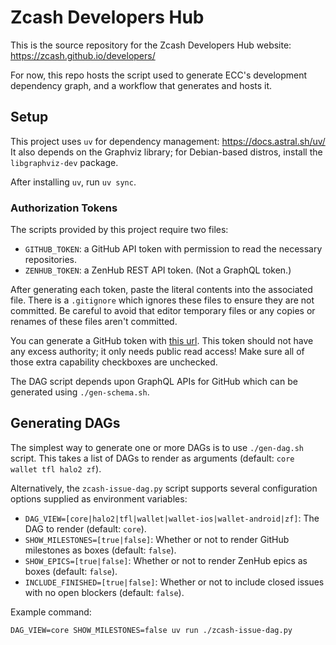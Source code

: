 # Zcash Developers Hub

This is the source repository for the Zcash Developers Hub website: https://zcash.github.io/developers/

For now, this repo hosts the script used to generate ECC's development dependency graph, and a workflow that generates and hosts it.

## Setup

This project uses `uv` for dependency management: https://docs.astral.sh/uv/
It also depends on the Graphviz library; for Debian-based distros, install the
`libgraphviz-dev` package.

After installing `uv`, run `uv sync`.

### Authorization Tokens

The scripts provided by this project require two files:

- `GITHUB_TOKEN`: a GitHub API token with permission to read the necessary repositories.
- `ZENHUB_TOKEN`: a ZenHub REST API token. (Not a GraphQL token.)

After generating each token, paste the literal contents into the associated file. There is a
`.gitignore` which ignores these files to ensure they are not committed. Be careful to avoid
that editor temporary files or any copies or renames of these files aren't committed.

You can generate a GitHub token with [this url](https://github.com/settings/tokens/new). This
token should not have any excess authority; it only needs public read access! Make sure all of
those extra capability checkboxes are unchecked.

The DAG script depends upon GraphQL APIs for GitHub which can be generated using
`./gen-schema.sh`.

## Generating DAGs

The simplest way to generate one or more DAGs is to use `./gen-dag.sh` script. This takes
a list of DAGs to render as arguments (default: `core wallet tfl halo2 zf`).

Alternatively, the `zcash-issue-dag.py` script supports several configuration options
supplied as environment variables:

- `DAG_VIEW=[core|halo2|tfl|wallet|wallet-ios|wallet-android|zf]`: The DAG to render (default: `core`).
- `SHOW_MILESTONES=[true|false]`: Whether or not to render GitHub milestones as boxes (default: `false`).
- `SHOW_EPICS=[true|false]`: Whether or not to render ZenHub epics as boxes (default: `false`).
- `INCLUDE_FINISHED=[true|false]`: Whether or not to include closed issues with no open blockers (default: `false`).

Example command:

```
DAG_VIEW=core SHOW_MILESTONES=false uv run ./zcash-issue-dag.py
```
